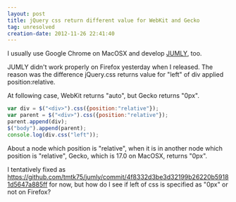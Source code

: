 ```yaml
---
layout: post
title: jQuery css return different value for WebKit and Gecko
tag: unresolved
creation-date: 2012-11-26 22:41:40
---
```

I usually use Google Chrome on MacOSX and develop [JUMLY](http://jumly.herokuapp.com/), too.

JUMLY didn't work properly on Firefox yesterday when I released.
The reason was the difference jQuery.css returns value for "left" of div applied position:relative.

At following case, WebKit returns "auto", but Gecko returns "0px".

```javascript
var div = $("<div>").css({position:"relative"});
var parent = $("<div>").css({position:"relative"});
parent.append(div);
$("body").append(parent);
console.log(div.css("left"));
```

About a node which position is "relative",
when it is in another node which position is "relative",
Gecko, which is 17.0 on MacOSX, returns "0px".

I tentatively fixed as <https://github.com/tmtk75/jumly/commit/4f8332d3be3d32199b26220b59181d5647a885ff> for now,
but how do I see if left of css is specified as "0px" or not on Firefox?
